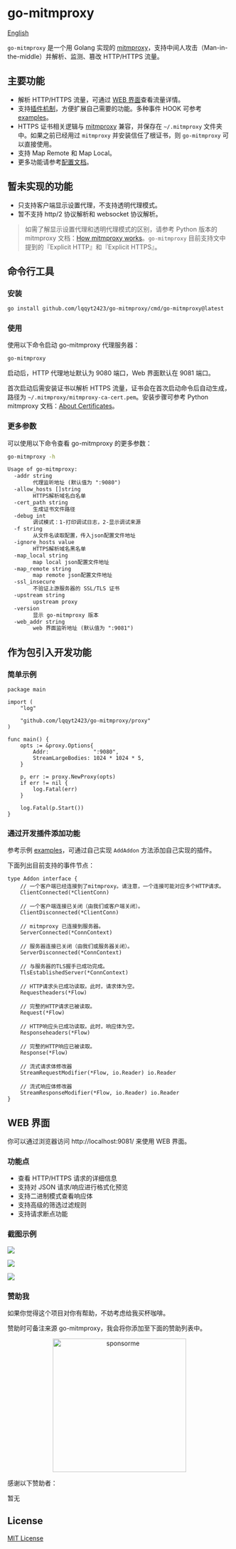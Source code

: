 # go-mitmproxy

[English](./README.md)

`go-mitmproxy` 是一个用 Golang 实现的 [mitmproxy](https://mitmproxy.org/)，支持中间人攻击（Man-in-the-middle）并解析、监测、篡改 HTTP/HTTPS 流量。

## 主要功能

- 解析 HTTP/HTTPS 流量，可通过 [WEB 界面](#web-界面)查看流量详情。
- 支持[插件机制](#通过开发插件添加功能)，方便扩展自己需要的功能。多种事件 HOOK 可参考 [examples](./examples)。
- HTTPS 证书相关逻辑与 [mitmproxy](https://mitmproxy.org/) 兼容，并保存在 `~/.mitmproxy` 文件夹中。如果之前已经用过 `mitmproxy` 并安装信任了根证书，则 `go-mitmproxy` 可以直接使用。
- 支持 Map Remote 和 Map Local。
- 更多功能请参考[配置文档](#更多参数)。

## 暂未实现的功能

- 只支持客户端显示设置代理，不支持透明代理模式。
- 暂不支持 http/2 协议解析和 websocket 协议解析。

> 如需了解显示设置代理和透明代理模式的区别，请参考 Python 版本的 mitmproxy 文档：[How mitmproxy works](https://docs.mitmproxy.org/stable/concepts-howmitmproxyworks/)。`go-mitmproxy` 目前支持文中提到的『Explicit HTTP』和『Explicit HTTPS』。

## 命令行工具

### 安装

```bash
go install github.com/lqqyt2423/go-mitmproxy/cmd/go-mitmproxy@latest
```

### 使用

使用以下命令启动 go-mitmproxy 代理服务器：

```bash
go-mitmproxy
```

启动后，HTTP 代理地址默认为 9080 端口，Web 界面默认在 9081 端口。

首次启动后需安装证书以解析 HTTPS 流量，证书会在首次启动命令后自动生成，路径为 `~/.mitmproxy/mitmproxy-ca-cert.pem`。安装步骤可参考 Python mitmproxy 文档：[About Certificates](https://docs.mitmproxy.org/stable/concepts-certificates/)。

### 更多参数

可以使用以下命令查看 go-mitmproxy 的更多参数：

```bash
go-mitmproxy -h
```

```txt
Usage of go-mitmproxy:
  -addr string
    	代理监听地址 (默认值为 ":9080")
  -allow_hosts []string
    	HTTPS解析域名白名单
  -cert_path string
    	生成证书文件路径
  -debug int
    	调试模式：1-打印调试日志，2-显示调试来源
  -f string
    	从文件名读取配置，传入json配置文件地址
  -ignore_hosts value
    	HTTPS解析域名黑名单
  -map_local string
    	map local json配置文件地址
  -map_remote string
    	map remote json配置文件地址
  -ssl_insecure
    	不验证上游服务器的 SSL/TLS 证书
  -upstream string
    	upstream proxy
  -version
    	显示 go-mitmproxy 版本
  -web_addr string
    	web 界面监听地址 (默认值为 ":9081")
```

## 作为包引入开发功能

### 简单示例

```golang
package main

import (
	"log"

	"github.com/lqqyt2423/go-mitmproxy/proxy"
)

func main() {
	opts := &proxy.Options{
		Addr:              ":9080",
		StreamLargeBodies: 1024 * 1024 * 5,
	}

	p, err := proxy.NewProxy(opts)
	if err != nil {
		log.Fatal(err)
	}

	log.Fatal(p.Start())
}
```

### 通过开发插件添加功能

参考示例 [examples](./examples)，可通过自己实现 `AddAddon` 方法添加自己实现的插件。

下面列出目前支持的事件节点：

```golang
type Addon interface {
	// 一个客户端已经连接到了mitmproxy。请注意，一个连接可能对应多个HTTP请求。
	ClientConnected(*ClientConn)

	// 一个客户端连接已关闭（由我们或客户端关闭）。
	ClientDisconnected(*ClientConn)

	// mitmproxy 已连接到服务器。
	ServerConnected(*ConnContext)

	// 服务器连接已关闭（由我们或服务器关闭）。
	ServerDisconnected(*ConnContext)

	// 与服务器的TLS握手已成功完成。
	TlsEstablishedServer(*ConnContext)

	// HTTP请求头已成功读取。此时，请求体为空。
	Requestheaders(*Flow)

	// 完整的HTTP请求已被读取。
	Request(*Flow)

	// HTTP响应头已成功读取。此时，响应体为空。
	Responseheaders(*Flow)

	// 完整的HTTP响应已被读取。
	Response(*Flow)

	// 流式请求体修改器
	StreamRequestModifier(*Flow, io.Reader) io.Reader

	// 流式响应体修改器
	StreamResponseModifier(*Flow, io.Reader) io.Reader
}
```

## WEB 界面

你可以通过浏览器访问 http://localhost:9081/ 来使用 WEB 界面。

### 功能点

- 查看 HTTP/HTTPS 请求的详细信息
- 支持对 JSON 请求/响应进行格式化预览
- 支持二进制模式查看响应体
- 支持高级的筛选过滤规则
- 支持请求断点功能

### 截图示例

![](./assets/web-1.png)

![](./assets/web-2.png)

![](./assets/web-3.png)

### 赞助我

如果你觉得这个项目对你有帮助，不妨考虑给我买杯咖啡。

赞助时可备注来源 go-mitmproxy，我会将你添加至下面的赞助列表中。

<div align="center">
	<img alt="sponsorme" src="./assets/sponsor-me.jpeg" style="width: 300px" />
</div>

感谢以下赞助者：

暂无

## License

[MIT License](./LICENSE)
